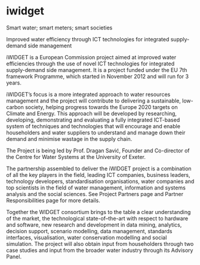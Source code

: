 iwidget
=======

Smart water; smart meters; smart societies

Improved water efficiency through ICT technologies for integrated supply-demand side management

iWIDGET is a European Commission project aimed at improved water efficiencies through the use of novel ICT technologies for integrated supply-demand side management. It is a project funded under the EU 7th framework Programme, which started in November 2012 and will run for 3 years.

iWIDGET’s focus is a more integrated approach to water resources management and the project will contribute to delivering a sustainable, low-carbon society, helping progress towards the Europe 2020 targets on Climate and Energy. This approach will be developed by researching, developing, demonstrating and evaluating a fully integrated ICT-based system of techniques and technologies that will encourage and enable householders and water suppliers to understand and manage down their demand and minimise wastage in the supply chain.

The Project is being led by Prof. Dragan Savić, Founder and Co-director of the Centre for Water Systems at the University of Exeter.

The partnership assembled to deliver the iWIDGET project is a combination of all the key players in the field, leading ICT companies, business leaders, technology developers, standardisation organisations, water companies and top scientists in the field of water management, information and systems analysis and the social sciences. See Project Partners page and Partner Responsibilities page for more details.

Together the WIDGET consortium brings to the table a clear understanding of the market, the technological state-of–the-art with respect to hardware and software, new research and development in data mining, analytics, decision support, scenario modelling, data management, standards interfaces, visualisation, water conservation modelling and social simulation. The project will also obtain input from householders through two case studies and input from the broader water industry through its Advisory Panel.
